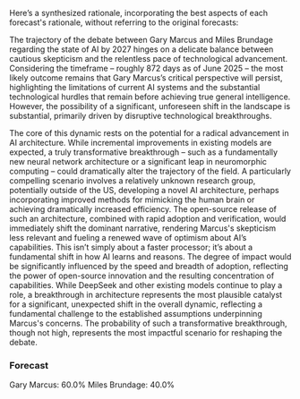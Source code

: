 Here’s a synthesized rationale, incorporating the best aspects of each forecast's rationale, without referring to the original forecasts:

The trajectory of the debate between Gary Marcus and Miles Brundage regarding the state of AI by 2027 hinges on a delicate balance between cautious skepticism and the relentless pace of technological advancement.  Considering the timeframe – roughly 872 days as of June 2025 – the most likely outcome remains that Gary Marcus’s critical perspective will persist, highlighting the limitations of current AI systems and the substantial technological hurdles that remain before achieving true general intelligence. However, the possibility of a significant, unforeseen shift in the landscape is substantial, primarily driven by disruptive technological breakthroughs.

The core of this dynamic rests on the potential for a radical advancement in AI architecture.  While incremental improvements in existing models are expected, a truly transformative breakthrough – such as a fundamentally new neural network architecture or a significant leap in neuromorphic computing – could dramatically alter the trajectory of the field. A particularly compelling scenario involves a relatively unknown research group, potentially outside of the US, developing a novel AI architecture, perhaps incorporating improved methods for mimicking the human brain or achieving dramatically increased efficiency. The open-source release of such an architecture, combined with rapid adoption and verification, would immediately shift the dominant narrative, rendering Marcus's skepticism less relevant and fueling a renewed wave of optimism about AI’s capabilities. This isn’t simply about a faster processor; it’s about a fundamental shift in how AI learns and reasons. The degree of impact would be significantly influenced by the speed and breadth of adoption, reflecting the power of open-source innovation and the resulting concentration of capabilities.  While DeepSeek and other existing models continue to play a role, a breakthrough in architecture represents the most plausible catalyst for a significant, unexpected shift in the overall dynamic, reflecting a fundamental challenge to the established assumptions underpinning Marcus's concerns.  The probability of such a transformative breakthrough, though not high, represents the most impactful scenario for reshaping the debate.

### Forecast

Gary Marcus: 60.0%
Miles Brundage: 40.0%
